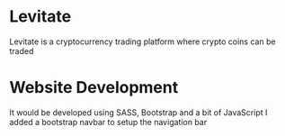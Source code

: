 # Levitate
Levitate is a cryptocurrency trading platform where crypto coins can be traded 
# Website Development
It would be developed using SASS, Bootstrap and a bit of JavaScript
I added a bootstrap navbar to setup the navigation bar
